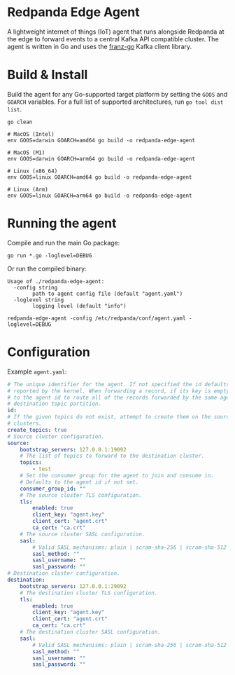# Redpanda Edge Agent

A lightweight internet of things (IoT) agent that runs alongside Redpanda at the edge to forward events to a central Kafka API compatible cluster. The agent is written in Go and uses the [franz-go](https://github.com/twmb/franz-go) Kafka client library.

# Build & Install

Build the agent for any Go-supported target platform by setting the `GOOS` and `GOARCH` variables. For a full list of supported architectures, run `go tool dist list`.

```shell
go clean

# MacOS (Intel)
env GOOS=darwin GOARCH=amd64 go build -o redpanda-edge-agent

# MacOS (M1)
env GOOS=darwin GOARCH=arm64 go build -o redpanda-edge-agent

# Linux (x86_64)
env GOOS=linux GOARCH=amd64 go build -o redpanda-edge-agent

# Linux (Arm)
env GOOS=linux GOARCH=arm64 go build -o redpanda-edge-agent
```

# Running the agent

Compile and run the main Go package:
```
go run *.go -loglevel=DEBUG
```

Or run the compiled binary:
```shell
Usage of ./redpanda-edge-agent:
  -config string
    	path to agent config file (default "agent.yaml")
  -loglevel string
    	logging level (default "info")

redpanda-edge-agent -config /etc/redpanda/conf/agent.yaml -loglevel=DEBUG
```

# Configuration

Example `agent.yaml`:

```yaml
# The unique identifier for the agent. If not specified the id defaults to the hostname 
# reported by the kernel. When forwarding a record, if its key is empty, then it is set
# to the agent id to route all of the records forwarded by the same agent to the same 
# destination topic partition.
id:
# If the given topics do not exist, attempt to create them on the source and destination
# clusters.
create_topics: true
# Source cluster configuration.
source:
    bootstrap_servers: 127.0.0.1:19092
    # The list of topics to forward to the destination cluster.
    topics:
        - test
    # Set the consumer group for the agent to join and consume in.
    # Defaults to the agent id if not set.
    consumer_group_id: ""
    # The source cluster TLS configuration.
    tls:
        enabled: true
        client_key: "agent.key"
        client_cert: "agent.crt"
        ca_cert: "ca.crt"
    # The source cluster SASL configuration.
    sasl:
        # Valid SASL mechanisms: plain | scram-sha-256 | scram-sha-512 | aws-msk-iam
        sasl_method: ""
        sasl_username: ""
        sasl_password: ""
# Destination cluster configuration.
destination:
    bootstrap_servers: 127.0.0.1:29092
    # The destination cluster TLS configuration.
    tls:
        enabled: true
        client_key: "agent.key"
        client_cert: "agent.crt"
        ca_cert: "ca.crt"
    # The destination cluster SASL configuration.
    sasl:
        # Valid SASL mechanisms: plain | scram-sha-256 | scram-sha-512 | aws-msk-iam
        sasl_method: ""
        sasl_username: ""
        sasl_password: ""
```
